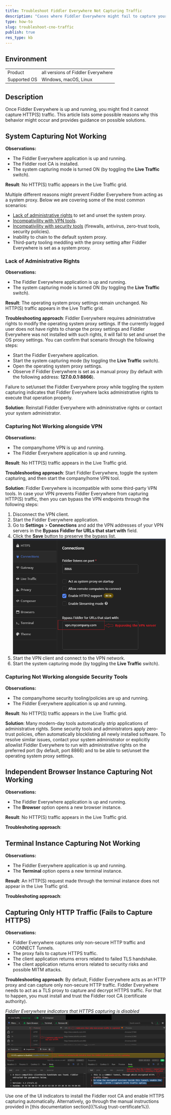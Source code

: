 ```yaml
---
title: Troubleshoot Fiddler Everywhere Not Capturing Traffic
description: "Cases where Fiddler Everywhere might fail to capture your HTTP(S) traffic and steps to resolve them."
type: how-to
slug: troubleshoot-cno-traffic
publish: true
res_type: kb
---
```


## Environment

|   |   |
|---|---|
| Product  | all versions of Fiddler Everywhere  |
| Supported OS | Windows, macOS, Linux |


## Description

Once Fiddler Everywhere is up and running, you might find it cannot capture HTTP(S) traffic. This article lists some possible reasons why this behavior might occur and provides guidance on possible solutions.



## System Capturing Not Working

**Observations:** 
- The Fiddler Everywhere application is up and running.
- The Fiddler root CA is installed.
- The system capturing mode is turned ON (by toggling the **Live Traffic** switch).

**Result**: No HTTP(S) traffic appears in the Live Traffic grid.

Multiple different reasons might prevent Fiddler Everywhere from acting as a system proxy. Below we are covering some of the most common scenarios:

 - [Lack of administrative rights](#lack-of-administrative-rights) to set and unset the system proxy.
 - [Incompativility with VPN tools](#capturing-not-working-alongside-vpn).
 - [Incompativility with security tools](#capturing-not-working-alongside-security-tools) (firewalls, antivirus, zero-trust tools, security policies).
 - Inability to chain to the default system proxy.
 - Third-party tooling meddling with the proxy setting after Fiddler Everywhere is set as a system proxy.

### Lack of Administrative Rights

**Observations:**
- The Fiddler Everywhere application is up and running.
- The system capturing mode is turned ON (by toggling the **Live Traffic** switch).

**Result**: The operating system proxy settings remain unchanged. No HTTP(S) traffic appears in the Live Traffic grid.

**Troubleshooting approach**: Fiddler Everywhere requires administrative rights to modify the operating system proxy settings. If the currently logged user does not have rights to change the proxy settings and Fiddler Everywhere was not installed with such rights, it will fail to set and unset the OS proxy settings. You can confirm that scenario through the following steps:

- Start the Fiddler Everywhere application.
- Start the system capturing mode (by toggling the **Live Traffic** switch).
- Open the operating system proxy settings.
- Observe if Fiddler Everywhere is set as a manual proxy (by default with the following address: **127.0.0.1:8866**).

Failure to set/unset the Fiddler Everywhere proxy while toggling the system capturing indicates that Fiddler Everywhere lacks administrative rights to execute that operation properly. 

**Solution**: Reinstall Fiddler Everywhere with administrative rights or contact your system administrator.



### Capturing Not Working alongside VPN

**Observations:**
- The company/home VPN is up and running.
- The Fiddler Everywhere application is up and running.

**Result**: No HTTP(S) traffic appears in the Live Traffic grid.

**Troubleshooting approach**: Start Fiddler Everywhere, toggle the system capturing, and then start the company/home VPN tool.

**Solution**: Fiddler Everywhere is incompatible with some third-party VPN tools. In case your VPN prevents Fiddler Everywhere from capturing HTTP(S) traffic, then you can bypass the VPN endpoints through the following steps:

1. Disconnect the VPN client.
1. Start the Fiddler Everywhere application.
1. Go to  **Settings** > **Connections** and add the VPN addresses of your VPN servers in the **Bypass Fiddler for URLs that start with** field. 
1. Click the **Save** button to preserve the bypass list.
    ![Bypass VPN server](../images/kb/no-capture/bypass-the-vpn-server.png)
1. Start the VPN client and connect to the VPN network.
1. Start the system capturing mode (by toggling the **Live Traffic** switch).



### Capturing Not Working alongside Security Tools

**Observations:**
- The company/home security tooling/policies are up and running.
- The Fiddler Everywhere application is up and running.

**Result**: No HTTP(S) traffic appears in the Live Traffic grid.

**Solution**: Many modern-day tools automatically strip applications of administrative rights. Some security tools and administrators apply zero-trust policies, often automatically blocklisting all newly installed software. To resolve similar issues, contact your system administrator or explicitly allowlist Fiddler Everywhere to run with administrative rights on the preferred port (by default, port 8866) and to be able to set/unset the operating system proxy settings.



## Independent Browser Instance Capturing Not Working

**Observations:** 
- The Fiddler Everywhere application is up and running.
- The **Browser** option opens a new browser instance.

**Result**: No HTTP(S) traffic appears in the Live Traffic grid.

**Troubleshoting approach**:


## Terminal Instance Capturing Not Working

**Observations:** 
- The Fiddler Everywhere application is up and running.
- The **Terminal** option opens a new terminal instance.

**Result**: An HTTP(S) request made through the terminal instance does not appear in the Live Traffic grid.

**Troubleshoting approach**:


## Capturing Only HTTP Traffic (Fails to Capture HTTPS)

**Observations:** 
- Fiddler Everywhere captures only non-secure HTTP traffic and CONNECT Tunnels. 
- The proxy fails to capture HTTPS traffic. 
- The client application returns errors related to failed TLS handshake.
- The client application returns errors related to security risks and possible MITM attacks.

**Troubleshooting approach**: By default, Fiddler Everywhere acts as an HTTP proxy and can capture only non-secure HTTP traffic. Fiddler Everywhere needs to act as a TLS proxy to capture and decrypt HTTPS traffic. For that to happen, you must install and trust the Fiddler root CA (certificate authority). 

_Fiddler Everywhere indicators that HTTPS capturing is disabled_
![Fiddler Everywhere indicators that HTTPS capturing is disabled](../images/kb/no-capture/no-https-indicators.png)

Use one of the UI indicators to install the Fiddler root CA and enable HTTPS capturing automatically. Alternatively, go through the manual instructions provided in [this documentation section]({%slug trust-certificate%}).